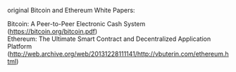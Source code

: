 original Bitcoin and Ethereum White Papers:

   Bitcoin: A Peer-to-Peer Electronic Cash System (https://bitcoin.org/bitcoin.pdf) </br>
   Ethereum: The Ultimate Smart Contract and Decentralized Application Platform (http://web.archive.org/web/20131228111141/http://vbuterin.com/ethereum.html)
